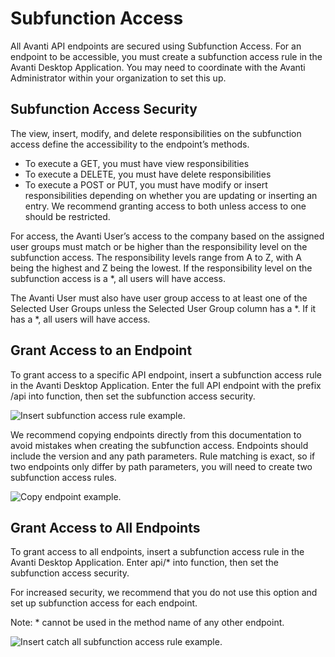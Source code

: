 # Subfunction Access

All Avanti API endpoints are secured using Subfunction Access. For an endpoint to be accessible, you must create a subfunction access rule in the Avanti Desktop Application. You may need to coordinate with the Avanti Administrator within your organization to set this up. 

## Subfunction Access Security

The view, insert, modify, and delete responsibilities on the subfunction access define the accessibility to the endpoint’s methods. 
-	To execute a GET, you must have view responsibilities
-	To execute a DELETE, you must have delete responsibilities 
-	To execute a POST or PUT, you must have modify or insert responsibilities depending on whether you are updating or inserting an entry. We recommend granting access to both unless access to one should be restricted.

For access, the Avanti User’s access to the company based on the assigned user groups must match or be higher than the responsibility level on the subfunction access. The responsibility levels range from A to Z, with A being the highest and Z being the lowest. If the responsibility level on the subfunction access is a *, all users will have access. 

The Avanti User must also have user group access to at least one of the Selected User Groups unless the Selected User Group column has a *. If it has a *, all users will have access. 

## Grant Access to an Endpoint
To grant access to a specific API endpoint, insert a subfunction access rule in the Avanti Desktop Application. Enter the full API endpoint with the prefix /api into function, then set the subfunction access security. 

![Insert subfunction access rule example.](https://firebasestorage.googleapis.com/v0/b/avanti-hcm.appspot.com/o/api-docs%2Fget-personalinfo-subfunction-rule.png?alt=media&token=8069dd34-216a-44b4-a377-6f31b80f7710)

We recommend copying endpoints directly from this documentation to avoid mistakes when creating the subfunction access. Endpoints should include the version and any path parameters. Rule matching is exact, so if two endpoints only differ by path parameters, you will need to create two subfunction access rules.

![Copy endpoint example.](https://firebasestorage.googleapis.com/v0/b/avanti-hcm.appspot.com/o/api-docs%2Fendpoint-url.png?alt=media&token=770ffe38-5826-43dd-a524-fe7c1fe60ad4)

## Grant Access to All Endpoints
To grant access to all endpoints, insert a subfunction access rule in the Avanti Desktop Application. Enter api/* into function, then set the subfunction access security. 

For increased security, we recommend that you do not use this option and set up subfunction access for each endpoint. 

Note: * cannot be used in the method name of any other endpoint.

![Insert catch all subfunction access rule example.](https://firebasestorage.googleapis.com/v0/b/avanti-hcm.appspot.com/o/api-docs%2Fcatch-all-subfunction-rule.png?alt=media&token=4da92d68-757e-4cbb-983a-6ceed28f61df)
